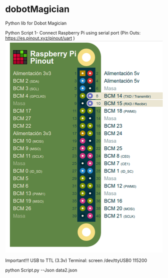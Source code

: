 # dobotMagician
Python lib for Dobot Magician 


Python Script
1- Connect Raspberry Pi using serial port
(Pin Outs: https://es.pinout.xyz/pinout/uart )
![Alt text](pinsout.png?raw=true "Pins")

Important!!! USB to TTL (3.3v)
Terminal:
 screen /dev/ttyUSB0 115200

python Script.py --Json data2.json

